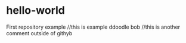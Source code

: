 # hello-world
First repository example
//this is example
ddoodle bob
//this is another comment outside of githyb
